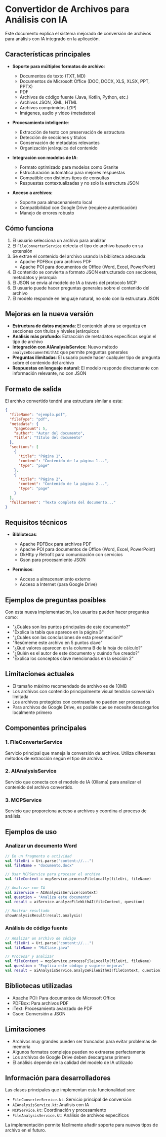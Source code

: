 # Convertidor de Archivos para Análisis con IA

Este documento explica el sistema mejorado de conversión de archivos para análisis con IA integrado en la aplicación.

## Características principales

- **Soporte para múltiples formatos de archivo**:
  - Documentos de texto (TXT, MD)
  - Documentos de Microsoft Office (DOC, DOCX, XLS, XLSX, PPT, PPTX)
  - PDF
  - Archivos de código fuente (Java, Kotlin, Python, etc.)
  - Archivos JSON, XML, HTML
  - Archivos comprimidos (ZIP)
  - Imágenes, audio y video (metadatos)

- **Procesamiento inteligente**:
  - Extracción de texto con preservación de estructura
  - Detección de secciones y títulos
  - Conservación de metadatos relevantes
  - Organización jerárquica del contenido

- **Integración con modelos de IA**:
  - Formato optimizado para modelos como Granite
  - Estructuración automática para mejores respuestas
  - Compatible con distintos tipos de consultas
  - Respuestas contextualizadas y no solo la estructura JSON

- **Acceso a archivos**:
  - Soporte para almacenamiento local
  - Compatibilidad con Google Drive (requiere autenticación)
  - Manejo de errores robusto

## Cómo funciona

1. El usuario selecciona un archivo para analizar
2. El `FileConverterService` detecta el tipo de archivo basado en su extensión
3. Se extrae el contenido del archivo usando la biblioteca adecuada:
   - Apache PDFBox para archivos PDF
   - Apache POI para documentos de Office (Word, Excel, PowerPoint)
4. El contenido se convierte a formato JSON estructurado con secciones, metadatos y jerarquía
5. El JSON se envía al modelo de IA a través del protocolo MCP
6. El usuario puede hacer preguntas generales sobre el contenido del archivo
7. El modelo responde en lenguaje natural, no solo con la estructura JSON

## Mejoras en la nueva versión

- **Estructura de datos mejorada**: El contenido ahora se organiza en secciones con títulos y niveles jerárquicos
- **Análisis más profundo**: Extracción de metadatos específicos según el tipo de archivo
- **Integración con AIAnalysisService**: Nuevo método `analyzeDocumentWithAI` que permite preguntas generales
- **Preguntas ilimitadas**: El usuario puede hacer cualquier tipo de pregunta sobre el contenido del archivo
- **Respuestas en lenguaje natural**: El modelo responde directamente con información relevante, no con JSON

## Formato de salida

El archivo convertido tendrá una estructura similar a esta:

```json
{
  "fileName": "ejemplo.pdf",
  "fileType": "pdf",
  "metadata": {
    "pageCount": 5,
    "author": "Autor del documento",
    "title": "Título del documento"
  },
  "sections": [
    {
      "title": "Página 1",
      "content": "Contenido de la página 1...",
      "type": "page"
    },
    {
      "title": "Página 2",
      "content": "Contenido de la página 2...",
      "type": "page"
    }
  ],
  "fullContent": "Texto completo del documento..."
}
```

## Requisitos técnicos

- **Bibliotecas**:
  - Apache PDFBox para archivos PDF
  - Apache POI para documentos de Office (Word, Excel, PowerPoint)
  - OkHttp y Retrofit para comunicación con servicios
  - Gson para procesamiento JSON

- **Permisos**:
  - Acceso a almacenamiento externo
  - Acceso a Internet (para Google Drive)

## Ejemplos de preguntas posibles

Con esta nueva implementación, los usuarios pueden hacer preguntas como:

- "¿Cuáles son los puntos principales de este documento?"
- "Explica la tabla que aparece en la página 3"
- "¿Cuáles son las conclusiones de esta presentación?"
- "Resúmeme este archivo en 5 puntos clave"
- "¿Qué valores aparecen en la columna B de la hoja de cálculo?"
- "¿Quién es el autor de este documento y cuándo fue creado?"
- "Explica los conceptos clave mencionados en la sección 2"

## Limitaciones actuales

- El tamaño máximo recomendado de archivo es de 10MB
- Los archivos con contenido principalmente visual tendrán conversión limitada
- Los archivos protegidos con contraseña no pueden ser procesados
- Para archivos de Google Drive, es posible que se necesite descargarlos localmente primero

## Componentes principales

### 1. FileConverterService

Servicio principal que maneja la conversión de archivos. Utiliza diferentes métodos de extracción según el tipo de archivo.

### 2. AIAnalysisService

Servicio que conecta con el modelo de IA (Ollama) para analizar el contenido del archivo convertido.

### 3. MCPService

Servicio que proporciona acceso a archivos y coordina el proceso de análisis.

## Ejemplos de uso

### Analizar un documento Word

```kotlin
// En un fragmento o actividad
val fileUri = Uri.parse("content://...")
val fileName = "documento.docx"

// Usar MCPService para procesar el archivo
val fileContext = mcpService.processFileLocally(fileUri, fileName)

// Analizar con IA
val aiService = AIAnalysisService(context)
val question = "Analiza este documento"
val result = aiService.analyzeFileWithAI(fileContext, question)

// Mostrar resultado
showAnalysisResult(result.analysis)
```

### Análisis de código fuente

```kotlin
// Analizar un archivo de código
val fileUri = Uri.parse("content://...")
val fileName = "MiClase.java"

// Procesar y analizar
val fileContext = mcpService.processFileLocally(fileUri, fileName)
val question = "Explica este código y sugiere mejoras"
val result = aiAnalysisService.analyzeFileWithAI(fileContext, question)
```

## Bibliotecas utilizadas

- Apache POI: Para documentos de Microsoft Office
- PDFBox: Para archivos PDF
- iText: Procesamiento avanzado de PDF
- Gson: Conversión a JSON

## Limitaciones

- Archivos muy grandes pueden ser truncados para evitar problemas de memoria
- Algunos formatos complejos pueden no extraerse perfectamente
- Los archivos de Google Drive deben descargarse primero
- El análisis depende de la calidad del modelo de IA utilizado

## Información para desarrolladores

Las clases principales que implementan esta funcionalidad son:

- `FileConverterService.kt`: Servicio principal de conversión
- `AIAnalysisService.kt`: Análisis con IA
- `MCPService.kt`: Coordinación y procesamiento
- `FileAnalysisService.kt`: Análisis de archivos específicos

La implementación permite fácilmente añadir soporte para nuevos tipos de archivo en el futuro.
